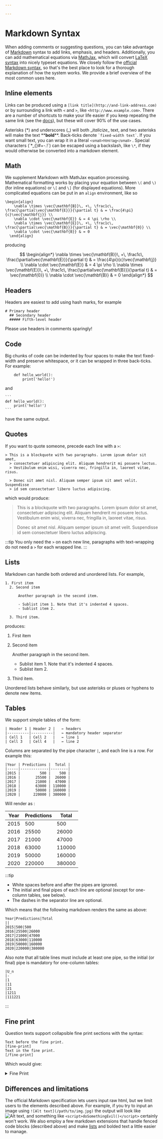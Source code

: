 ```yaml
---

---
```


# Markdown Syntax

When adding comments or suggesting questions, you can take advantage of [Markdown](http://daringfireball.net/projects/markdown/) syntax to add links, emphasis, and headers. Additionally, you can add mathematical equations via [MathJax](https://www.mathjax.org), which will convert [LaTeX syntax](https://en.wikibooks.org/wiki/LaTeX/Mathematics) into nicely typeset equations. We closely follow the [official Markdown syntax](http://daringfireball.net/projects/markdown/syntax), so that's the best place to look for a thorough explanation of how the system works. We provide a brief overview of the most common uses here.

## Inline elements

Links can be produced using a `[link title](http://and-link-address.com)` or by surrounding a link with `<` and `>`, like `<http://www.example.com>`. There are a number of shortcuts to make your life easier if you keep repeating the same link (see the [docs](http://daringfireball.net/projects/markdown/syntax)), but these will cover 90% of the use cases.

Asterisks (\*) and underscores (\_) will both \__italicize_\_ text, and two asterisks will make the text \*\***bold**\*\*. Back-ticks denote `` `fixed-width text` ``. If you want small text, you can wrap it in a literal <small> &lt;small>html tag&lt;/small> </small>. Special characters (\`\*\_\{\}\#\+\-\.\!\`) can be escaped using a backslash, like `\*`, if they would otherwise be converted into a markdown element.

## Math

We supplement Markdown with MathJax equation processing. Mathematical formatting works by placing your equation between `\(` and `\)` (for inline equations) or `\[` and `\]` (for displayed equations). More complicated equations can be put in an `align` environment, like so

	\begin{align}
		\nabla \times \vec{\mathbf{B}}\, +\, \frac1c\, \frac{\partial\vec{\mathbf{E}}}{\partial t} & = \frac{4\pi}{c}\vec{\mathbf{j}} \\
		\nabla \cdot \vec{\mathbf{E}} & = 4 \pi \rho \\
		\nabla \times \vec{\mathbf{E}}\, +\, \frac1c\, \frac{\partial\vec{\mathbf{B}}}{\partial t} & = \vec{\mathbf{0}} \\
		\nabla \cdot \vec{\mathbf{B}} & = 0
	  \end{align}

producing

$$
\begin{align*}
\nabla \times \vec{\mathbf{B}}\, +\, \frac1c\, \frac{\partial\vec{\mathbf{E}}}{\partial t} & = \frac{4\pi}{c}\vec{\mathbf{j}} \\
\nabla \cdot \vec{\mathbf{E}} & = 4 \pi \rho \\
\nabla \times \vec{\mathbf{E}}\, +\, \frac1c\, \frac{\partial\vec{\mathbf{B}}}{\partial t} & = \vec{\mathbf{0}} \\
\nabla \cdot \vec{\mathbf{B}} & = 0
\end{align*}
$$

## Headers

Headers are easiest to add using hash marks, for example

    # Primary header
      ## Secondary header
      ##### Fifth-level header

Please use headers in comments sparingly!

## Code

Big chunks of code can be indented by four spaces to make the text fixed-width and preserve whitespace, or it can be wrapped in three back-ticks. For example:

        def hello_world():
            print('hello!')

and

    ```
    def hello_world():
	    print('hello!')
    ```

have the same output.

## Quotes

If you want to quote someone, precede each line with a `>`:

    > This is a blockquote with two paragraphs. Lorem ipsum dolor sit amet,
      > consectetuer adipiscing elit. Aliquam hendrerit mi posuere lectus.
      > Vestibulum enim wisi, viverra nec, fringilla in, laoreet vitae, risus.

      > Donec sit amet nisl. Aliquam semper ipsum sit amet velit. Suspendisse
      > id sem consectetuer libero luctus adipiscing.

which would produce:

> This is a blockquote with two paragraphs. Lorem ipsum dolor sit amet, consectetuer adipiscing elit. Aliquam hendrerit mi posuere lectus. Vestibulum enim wisi, viverra nec, fringilla in, laoreet vitae, risus.
> 
> Donec sit amet nisl. Aliquam semper ipsum sit amet velit. Suspendisse id sem consectetuer libero luctus adipiscing.

:::tip
You only need the `>` on each new line, paragraphs with text-wrapping do not need a `>` for each wrapped line.
:::

## Lists

Markdown can handle both ordered and unordered lists. For example,

    1. First item
      2. Second item

          Another paragraph in the second item.

          - Sublist item 1. Note that it's indented 4 spaces.
          - Sublist item 2.

      3. Third item.

produces:

1. First item
2. Second item

    Another paragraph in the second item.

    *   Sublist item 1. Note that it's indented 4 spaces.
    *   Sublist item 2.
3. Third item.

Unordered lists behave similarly, but use asterisks or pluses or hyphens to denote new items.

## Tables

We support simple tables of the form:

    | Header 1 | Header 2 |   ← headers
    |----------|----------|   ← mandatory header separator
    | Cell 1   | Cell 2   |   ← line 1
    | Cell 3   | Cell 4   |   ← line 2

Columns are separated by the pipe character `|`, and each line is a row. For example this:

    |Year | Predictions |  Total |
    |-----|-------------|--------|
    |2015 |         500 |    500 |
    |2016 |       25500 |  26000 |
    |2017 |       21000 |  47000 |
    |2018 |       63000 | 110000 |
    |2019 |       50000 | 160000 |
    |2020 |      220000 | 380000 |

Will render as :

<table>

<thead>

<tr>

<th>Year</th>

<th>Predictions</th>

<th>Total</th>

</tr>

</thead>

<tbody>

<tr>

<td>2015</td>

<td>500</td>

<td>500</td>

</tr>

<tr>

<td>2016</td>

<td>25500</td>

<td>26000</td>

</tr>

<tr>

<td>2017</td>

<td>21000</td>

<td>47000</td>

</tr>

<tr>

<td>2018</td>

<td>63000</td>

<td>110000</td>

</tr>

<tr>

<td>2019</td>

<td>50000</td>

<td>160000</td>

</tr>

<tr>

<td>2020</td>

<td>220000</td>

<td>380000</td>

</tr>

</tbody>

</table>

:::tip
*   White spaces before and after the pipes are ignored.
*   The initial and final pipes of each line are optional (except for one-column tables, see below).
*   The dashes in the separator line are optional.

Which means that the following markdown renders the same as above:

    Year|Predictions|Total
    ||
    2015|500|500
    2016|25500|26000
    2017|21000|47000
    2018|63000|110000
    2019|50000|160000
    2020|220000|380000

Also note that all table lines must include at least one pipe, so the initial (or final) pipe is mandatory for one-column tables:

    |U_n
    |-
    |1
    |11
    |21
    |1211
    |111221
:::

## Fine print

Question texts support collapsible fine print sections with the syntax:

	Text before the fine print.
	[fine-print]
	Text in the fine print.
	[/fine-print]

Which would give:

<!---THIS IS BROKEN, NEED TO ADD CSS AND STYLING FROM METACULUS BUT NOT SURE HOW--->

<details>
<summary>Fine Print</summary>
Text in the fine print.
</details>

## Differences and limitations

The official Markdown specification lets users input raw html, but we limit users to the elements described above. For example, if you try to input an image using `![Alt text](/path/to/img.jpg)` the output will look like <img alt="Alt text" src="/path/to/img.jpg"/>, and something like `<script>doSomethingEvil()</script>` certainly won't work. We also employ a few markdown extensions that handle fenced code blocks (described above) and make [lists](https://python-markdown.github.io/extensions/sane_lists/) and bolded text a little easier to manage.